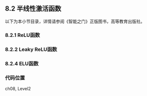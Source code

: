 <!--Copyright © Microsoft Corporation. All rights reserved.
  适用于[License](https://github.com/Microsoft/ai-edu/blob/master/LICENSE.md)版权许可-->

## 8.2 半线性激活函数

以下为本小节目录，详情请参阅《智能之门》正版图书，高等教育出版社。

### 8.2.1 ReLU函数 
### 8.2.2 Leaky ReLU函数
### 8.2.4 ELU函数
### 代码位置

ch08, Level2
